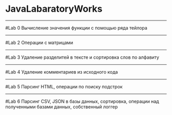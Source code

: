 # JavaLabaratoryWorks
______
#Lab 0
Вычисление значения функции с помощью ряда тейлора
_____
#Lab 2
Операции с матрицами
_____
#Lab 3 
Удаление разделитей в тексте и сортировка слов по алфавиту
______
#Lab 4
Удаление комментариев из исходного кода
______
#Lab 5
Парсинг HTML, операции по поиску подстрок
______
#Lab 6 
Парсинг CSV, JSON в базы данных, сортировка, операции над полученными базами данных, собственный логгер
